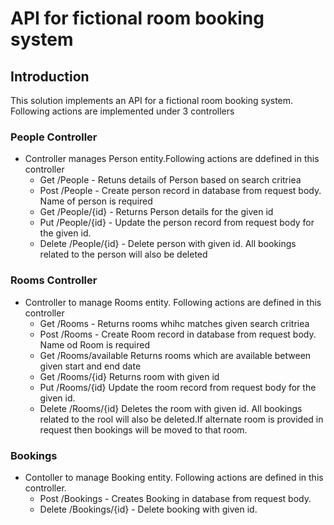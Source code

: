 # API for fictional room booking system 

## Introduction

This solution implements an API for a fictional room booking system. Following actions are implemented under 3 controllers

### People Controller
* Controller manages Person entity.Following actions are ddefined in this controller
    * Get /People  -  Retuns details of  Person based on search critriea       
    * Post /People -  Create person record in database from request body. Name of person is required  
    * Get /People/{id} - Returns Person details for the given id
    * Put /People/{id} - Update the person record from request body for the given id.
    * Delete /People/{id} - Delete person with given id. All bookings related to the person will also be deleted
### Rooms Controller
* Controller to manage Rooms entity. Following actions are defined in this controller
    * Get /Rooms - Returns rooms whihc matches given search critriea
    * Post /Rooms - Create Room record in database from request body. Name od Room is required    
    * Get /Rooms/available Returns rooms which are available between given start and end date
    * Get /Rooms/{id}  Returns room with given id
    * Put /Rooms/{id}  Update the room record from request body for the given id.
    * Delete /Rooms/{id}  Deletes the room with given id. All bookings related to the rool will also be deleted.If alternate room is provided in request then bookings will be moved to that room.
    
### Bookings
* Contoller to manage Booking entity. Following actions are defined in this controller.
  * Post /Bookings  - Creates Booking in database from request body.
  * Delete /Bookings/{id} - Delete booking with given id.

